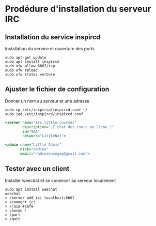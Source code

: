 # Prodédure d'installation du serveur IRC

## Installation du service inspircd

Installation du service et ouverture des ports

```
sudo apt-get update  
sudo apt install inspircd  
sudo ufw allow 6667/tcp 
sudo ufw reload 
sudo ufw status verbose 
```
## Ajuster le fichier de configuration

Donner un nom au serveur et une adresse

```
sudo cp /etc/inspircd/inspircd.conf ~/
sudo jed /etc/inspircd/inspircd.conf
```

```xml
<server name="irc.little.courses"
        description="LE chat des cours en ligne !"
        id="5AA"
        network="LittleNet">

<admin name="Little Admin"
       nick="nadine"
       email="nadineducegep@gmail.com">
```

## Tester avec un client

Installer weechat et se connecer au serveur localement

```
sudo apt install weechat
weechat
> /server add ici localhost/6667
> /connect ici
> /join #cafe
> coucou !
> /part
> /quit
```
